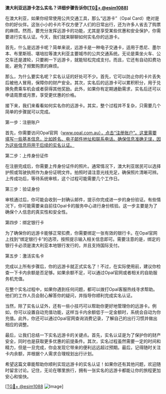 **澳大利亚远游卡怎么实名？详细步骤告诉你[[TG💪+ @esim1088](https://t.me/s/esim1088)]**

在澳大利亚，如果你经常使用公共交通工具，那么“远游卡”（Opal Card）绝对是你的好伙伴。这张小小的卡片不仅方便了人们的日常出行，还为许多人省去了购票的麻烦。然而，要充分发挥远游卡的功能，尤其是享受某些优惠和安全保护，你需要进行实名认证。今天，我们就来聊聊如何实名你的远游卡。

首先，什么是远游卡呢？简单来说，远游卡是一种电子交通卡，适用于悉尼、墨尔本、布里斯班、堪培拉等澳大利亚主要城市的公共交通系统。无论是乘坐火车、公交车还是渡轮，只要刷一下远游卡，就能轻松完成支付。而且，它还有自动扣费功能，避免了频繁购票的麻烦。

那么，为什么要实名呢？实名认证的好处可不少。首先，它可以防止你的卡片丢失后被他人冒用，保障你的财产安全。其次，实名后的远游卡可以累积积分，用于兑换免费乘车机会或者获得其他奖励。此外，如果你有定期通勤需求，实名后还可以申请周票或月票，享受更优惠的价格。

接下来，我们来看看如何实名你的远游卡。其实，整个过程并不复杂，只需要几个简单的步骤就可以完成。

第一步：注册账户

首先，你需要访问Opal官网（www.opal.com.au），点击“注册账户”。这里需要填写一些基本信息，比如姓名、电子邮件地址和联系电话。确保信息准确无误，因为这些信息将用于后续的实名认证。

第二步：上传身份证件

在注册完成后，你需要上传身份证件的照片。通常情况下，澳大利亚居民可以选择护照或驾驶执照作为身份证明文件。拍照时请注意光线充足，确保照片清晰可辨。上传成功后，等待系统审核，这个过程可能需要几个工作日。

第三步：验证身份

审核通过后，你可能会收到一封确认邮件，提示你完成进一步的身份验证。有些情况下，你可能需要亲自前往Opal卡的服务中心进行身份核验。这一步主要是为了确保个人信息的真实性和安全性。

第四步：绑定银行卡

为了确保你的远游卡能够正常扣费，你需要绑定一张有效的银行卡。在Opal官网上找到“绑定银行卡”的选项，按照提示输入相关信息即可。需要注意的是，绑定的银行卡必须是澳大利亚本地银行发行的，并且支持国际支付。

第五步：激活实名卡

完成以上所有步骤后，你的远游卡就正式实名了！不过，在实际使用前，建议你检查一下卡内余额是否足够。如果余额不足，可以通过Opal官网或者相关的自助服务机充值。

在整个实名过程中，如果你遇到任何问题，都可以拨打Opal客服热线寻求帮助。他们的工作人员会耐心解答你的疑问，并指导你顺利完成实名认证。

当然，除了实名认证外，还有一些小技巧可以帮助你更好地管理你的远游卡。例如，你可以设置自动充值功能，这样当卡内余额低于一定金额时，系统会自动为你充值。此外，你还可以通过Opal官网查询消费记录，了解自己的出行习惯并做出相应的调整。

最后，让我们总结一下实名远游卡的关键点。首先，实名认证是为了保护你的财产安全，同时也是获取更多优惠的前提条件。其次，实名过程虽然需要一定的时间和精力，但是一旦完成，你会发现它带来的便利远远超过预期。最后，记得随时关注卡内余额，并根据个人需求合理规划出行计划。

希望这篇文章能帮助你顺利实现远游卡的实名认证！如果你还有其他问题，欢迎随时留言讨论。记住，无论在哪里旅行，拥有一张实名的远游卡都能让你的旅程更加安心和愉快。

[[TG💪+ @esim1088](https://t.me/s/esim1088) ![Image](https://i.postimg.cc/4NQfJmqS/Snipaste-2025-05-13-00-14-12.png)]